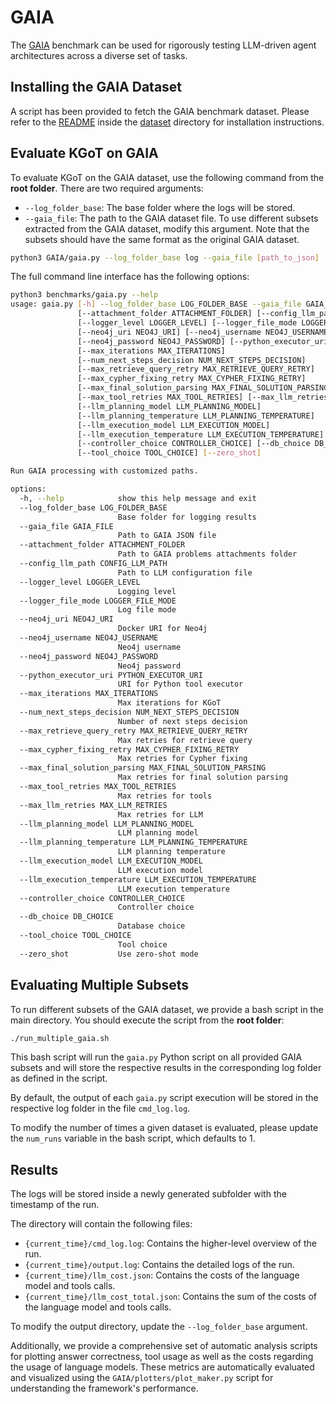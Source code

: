 # GAIA

The [GAIA](https://arxiv.org/abs/2311.12983) benchmark can be used for rigorously testing LLM-driven agent architectures across a diverse set of tasks.

## Installing the GAIA Dataset

A script has been provided to fetch the GAIA benchmark dataset.
Please refer to the [README](./dataset/README.md) inside the [dataset](./dataset) directory for installation instructions.

## Evaluate KGoT on GAIA

To evaluate KGoT on the GAIA dataset, use the following command from the **root folder**. There are two required arguments:

- `--log_folder_base`: The base folder where the logs will be stored.
- `--gaia_file`: The path to the GAIA dataset file. To use different subsets extracted from the GAIA dataset, modify
  this argument. Note that the subsets should have the same format as the original GAIA dataset.

```bash
python3 GAIA/gaia.py --log_folder_base log --gaia_file [path_to_json]
```

The full command line interface has the following options:

```bash
python3 benchmarks/gaia.py --help
usage: gaia.py [-h] --log_folder_base LOG_FOLDER_BASE --gaia_file GAIA_FILE
               [--attachment_folder ATTACHMENT_FOLDER] [--config_llm_path CONFIG_LLM_PATH]
               [--logger_level LOGGER_LEVEL] [--logger_file_mode LOGGER_FILE_MODE]
               [--neo4j_uri NEO4J_URI] [--neo4j_username NEO4J_USERNAME]
               [--neo4j_password NEO4J_PASSWORD] [--python_executor_uri PYTHON_EXECUTOR_URI]
               [--max_iterations MAX_ITERATIONS]
               [--num_next_steps_decision NUM_NEXT_STEPS_DECISION]
               [--max_retrieve_query_retry MAX_RETRIEVE_QUERY_RETRY]
               [--max_cypher_fixing_retry MAX_CYPHER_FIXING_RETRY]
               [--max_final_solution_parsing MAX_FINAL_SOLUTION_PARSING]
               [--max_tool_retries MAX_TOOL_RETRIES] [--max_llm_retries MAX_LLM_RETRIES]
               [--llm_planning_model LLM_PLANNING_MODEL]
               [--llm_planning_temperature LLM_PLANNING_TEMPERATURE]
               [--llm_execution_model LLM_EXECUTION_MODEL]
               [--llm_execution_temperature LLM_EXECUTION_TEMPERATURE]
               [--controller_choice CONTROLLER_CHOICE] [--db_choice DB_CHOICE]
               [--tool_choice TOOL_CHOICE] [--zero_shot]

Run GAIA processing with customized paths.

options:
  -h, --help            show this help message and exit
  --log_folder_base LOG_FOLDER_BASE
                        Base folder for logging results
  --gaia_file GAIA_FILE
                        Path to GAIA JSON file
  --attachment_folder ATTACHMENT_FOLDER
                        Path to GAIA problems attachments folder
  --config_llm_path CONFIG_LLM_PATH
                        Path to LLM configuration file
  --logger_level LOGGER_LEVEL
                        Logging level
  --logger_file_mode LOGGER_FILE_MODE
                        Log file mode
  --neo4j_uri NEO4J_URI
                        Docker URI for Neo4j
  --neo4j_username NEO4J_USERNAME
                        Neo4j username
  --neo4j_password NEO4J_PASSWORD
                        Neo4j password
  --python_executor_uri PYTHON_EXECUTOR_URI
                        URI for Python tool executor
  --max_iterations MAX_ITERATIONS
                        Max iterations for KGoT
  --num_next_steps_decision NUM_NEXT_STEPS_DECISION
                        Number of next steps decision
  --max_retrieve_query_retry MAX_RETRIEVE_QUERY_RETRY
                        Max retries for retrieve query
  --max_cypher_fixing_retry MAX_CYPHER_FIXING_RETRY
                        Max retries for Cypher fixing
  --max_final_solution_parsing MAX_FINAL_SOLUTION_PARSING
                        Max retries for final solution parsing
  --max_tool_retries MAX_TOOL_RETRIES
                        Max retries for tools
  --max_llm_retries MAX_LLM_RETRIES
                        Max retries for LLM
  --llm_planning_model LLM_PLANNING_MODEL
                        LLM planning model
  --llm_planning_temperature LLM_PLANNING_TEMPERATURE
                        LLM planning temperature
  --llm_execution_model LLM_EXECUTION_MODEL
                        LLM execution model
  --llm_execution_temperature LLM_EXECUTION_TEMPERATURE
                        LLM execution temperature
  --controller_choice CONTROLLER_CHOICE
                        Controller choice
  --db_choice DB_CHOICE
                        Database choice
  --tool_choice TOOL_CHOICE
                        Tool choice
  --zero_shot           Use zero-shot mode
```

## Evaluating Multiple Subsets

To run different subsets of the GAIA dataset, we provide a bash script in the main directory.
You should execute the script from the **root folder**:

```bash
./run_multiple_gaia.sh
```

This bash script will run the `gaia.py` Python script on all provided GAIA subsets and will store the respective results in the corresponding log folder as defined in the script.

By default, the output of each `gaia.py` script execution will be stored in the respective log folder in the file `cmd_log.log`.

To modify the number of times a given dataset is evaluated, please update the `num_runs` variable in the bash script, which defaults to 1.

## Results

The logs will be stored inside a newly generated subfolder with the timestamp of the run.

The directory will contain the following files:

- `{current_time}/cmd_log.log`: Contains the higher-level overview of the run.
- `{current_time}/output.log`: Contains the detailed logs of the run.
- `{current_time}/llm_cost.json`: Contains the costs of the language model and tools calls.
- `{current_time}/llm_cost_total.json`: Contains the sum of the costs of the language model and tools calls.

To modify the output directory, update the `--log_folder_base` argument.

Additionally, we provide a comprehensive set of automatic analysis scripts for plotting answer correctness, tool usage as well as the costs regarding the usage of language models.
These metrics are automatically evaluated and visualized using the `GAIA/plotters/plot_maker.py` script for understanding the framework's performance.

